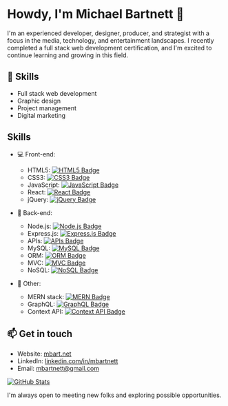 # Howdy, I'm Michael Bartnett 👋

I'm an experienced developer, designer, producer, and strategist with a focus in the media, technology, and entertainment landscapes. I recently completed a full stack web development certification, and I'm excited to continue learning and growing in this field.

## 🚀 Skills

- Full stack web development
- Graphic design
- Project management
- Digital marketing

## Skills

- 💻 Front-end: 
  - HTML5: [![HTML5 Badge](https://img.shields.io/badge/HTML5-E34F26?style=for-the-badge&logo=html5&logoColor=white)](https://developer.mozilla.org/en-US/docs/Web/Guide/HTML/HTML5)
  - CSS3: [![CSS3 Badge](https://img.shields.io/badge/CSS3-1572B6?style=for-the-badge&logo=css3&logoColor=white)](https://developer.mozilla.org/en-US/docs/Web/CSS)
  - JavaScript: [![JavaScript Badge](https://img.shields.io/badge/JavaScript-F7DF1E?style=for-the-badge&logo=javascript&logoColor=black)](https://developer.mozilla.org/en-US/docs/Web/JavaScript)
  - React: [![React Badge](https://img.shields.io/badge/React-61DAFB?style=for-the-badge&logo=react&logoColor=black)](https://reactjs.org/)
  - jQuery: [![jQuery Badge](https://img.shields.io/badge/jQuery-0769AD?style=for-the-badge&logo=jquery&logoColor=white)](https://jquery.com/)

- 📡 Back-end: 
  - Node.js: [![Node.js Badge](https://img.shields.io/badge/Node.js-43853D?style=for-the-badge&logo=node.js&logoColor=white)](https://nodejs.org/)
  - Express.js: [![Express.js Badge](https://img.shields.io/badge/Express.js-000000?style=for-the-badge&logo=express&logoColor=white)](https://expressjs.com/)
  - APIs: [![APIs Badge](https://img.shields.io/badge/APIs-002D72?style=for-the-badge&logo=swagger&logoColor=white)](https://swagger.io/)
  - MySQL: [![MySQL Badge](https://img.shields.io/badge/MySQL-4479A1?style=for-the-badge&logo=mysql&logoColor=white)](https://www.mysql.com/)
  - ORM: [![ORM Badge](https://img.shields.io/badge/ORM-9B59B6?style=for-the-badge)](https://en.wikipedia.org/wiki/Object-relational_mapping)
  - MVC: [![MVC Badge](https://img.shields.io/badge/MVC-DB7093?style=for-the-badge)](https://en.wikipedia.org/wiki/Model%E2%80%93view%E2%80%93controller)
  - NoSQL: [![NoSQL Badge](https://img.shields.io/badge/NoSQL-4DB33D?style=for-the-badge&logo=mongodb&logoColor=white)](https://en.wikipedia.org/wiki/NoSQL)

- 🔧 Other: 
  - MERN stack: [![MERN Badge](https://img.shields.io/badge/MERN-000000?style=for-the-badge&logo=react&logoColor=white)](https://www.mongodb.com/mern-stack)
  - GraphQL: [![GraphQL Badge](https://img.shields.io/badge/GraphQL-E434AA?style=for-the-badge&logo=graphql&logoColor=white)](https://graphql.org/)
  - Context API: [![Context API Badge](https://img.shields.io/badge/Context_API-3178C6?style=for-the-badge)](https://reactjs.org/docs/context.html)


## 📫 Get in touch

- Website: [mbart.net](http://mbart.net/)
- LinkedIn: [linkedin.com/in/mbartnett](https://www.linkedin.com/in/mbartnett)
- Email: [mbartnett@gmail.com](mailto:mbartnett@gmail.com)

[![GitHub Stats](https://github-readme-stats.vercel.app/api?username=mbartnett&theme=github_dark_dimmed&show_icons=true)](https://github.com/mbartnett) 

I'm always open to meeting new folks and exploring possible opportunities.


<!--
**mbartnett/mbartnett** is a ✨ _special_ ✨ repository because its `README.md` (this file) appears on your GitHub profile.

Here are some ideas to get you started:

- 🔭 I’m currently working on ...
- 🌱 I’m currently learning ...
- 👯 I’m looking to collaborate on ...
- 🤔 I’m looking for help with ...
- 💬 Ask me about ...
- 📫 How to reach me: ...
- 😄 Pronouns: ...
- ⚡ Fun fact: ...
-->

